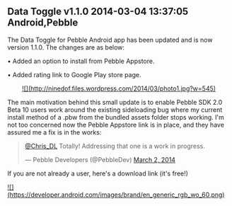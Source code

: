 Data Toggle v1.1.0
2014-03-04 13:37:05
Android,Pebble
---

The Data Toggle for Pebble Android app has been updated and is now version 1.1.0. The changes are as below:

• Added an option to install from Pebble Appstore.

• Added rating link to Google Play store page.

<p style="text-align:center;"><a href="http://ninedof.files.wordpress.com/2014/03/photo1.jpg">![](http://ninedof.files.wordpress.com/2014/03/photo1.jpg?w=545)</a></p>
The main motivation behind this small update is to enable Pebble SDK 2.0 Beta 10 users work around the existing sideloading bug where my current install method of a .pbw from the bundled assets folder stops working. I'm not too concerned now the Pebble Appstore link is in place, and they have assured me a fix is in the works:
<blockquote class="twitter-tweet" lang="en"><a href="https://twitter.com/Chris_DL">@Chris_DL</a> Totally! Addressing that one is a work in progress.

— Pebble Developers (@PebbleDev) <a href="https://twitter.com/PebbleDev/statuses/440136075370303488">March 2, 2014</a></blockquote>
If you are not already a user, here's a download link (it's free!)

<a href="https://play.google.com/store/apps/details?id=com.wordpress.ninedof.datatoggle">
![](https://developer.android.com/images/brand/en_generic_rgb_wo_60.png)
</a>
